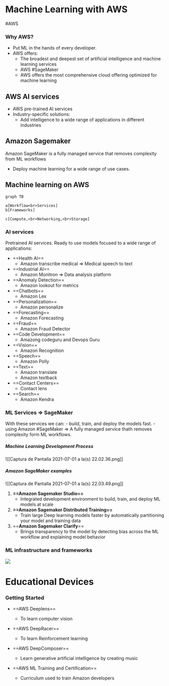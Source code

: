 ---
---

# Machine Learning with AWS
#AWS 

### Why AWS?
- Put ML in the hands of every developer.
- AWS offers:
	- The broadest and deepest set of artificial intelligence and machine learning services
	- AWS #SageMaker
	- AWS offers the most comprehensive cloud offering optimized for machine learning

## AWS AI services
- AWS pre-trained AI services
- Industry-specific solutions:
	- Add intelligence to a wide range of applications in different industries


## Amazon Sagemaker
Amazon SageMaker is a fully managed service that removes complexity from ML workflows
- Deploy machine learning for a wide range of use cases.


## Machine learning on AWS 

```mermaid
graph TB

a[Workflow<br>Services]
b[Frameworks]

c[Compute,<br>Networking,<br>Storage]

```

### AI services
Pretrained AI services. Ready to use models focused to a wide range of applications:


- ==Health AI==
	- Amazon transcribe medical => Medical speech to text
- ==Industrial AI==
	- Amazon Monitron => Data analysis platform
- ==Anomaly Detection==
	- Amazon lookout for metrics
- ==Chatbots==
	- Amazon Lex
- ==Personalization==
	- Amazon personalize
- ==Forecasting==
	- Amazon Forecasting
- ==Fraud==
	- Amazon Fraud Detector
- ==Code Development==
	- Amazong codeguru and Devops Guru
- ==Vision==
	- Amazon Recognition
- ==Speech==
	- Amazon Polly
- ==Text==
	- Amazon translate
	- Amazon textback
- ==Contact Centers==
	- Contact lens
- ==Search==
	- Amazon Kendra

### ML Services => SageMaker
With these services we can:
	- build, train,  and deploy the models fast.
	- using Amazon #SageMaker 
		=> A fully managed service thath removes complexity form ML workflows.
		
##### Machine Learning Development Process
![[Captura de Pantalla 2021-07-01 a la(s) 22.02.36.png]]

##### Amazon SageMaker examples
![[Captura de Pantalla 2021-07-01 a la(s) 22.03.49.png]]

1. **==Amazon Sagemaker Studio==**
	- Integrated development environment to build, train, and deploy ML models at scale
2. **==Amazon Sagemaker Distributed Training==**
	- Train large Deep learning models faster by automatically partitioning your model and training data
3. ==**Amazon Sagemaker Clarify**==
	- Brings transparency to the model by detecting bias across the ML workflow and explaining model behavior

### ML infrastructure and frameworks

![](https://d1.awsstatic.com/diagrams/ML%20Infra%20slice%204a_v07_1067x400_Solid.9aeeaf8df94254ee5a7698fb2eba002263814ec3.png)

# Educational Devices

### Getting Started
- ==AWS Deeplens==
	- To learn computer vision

- ==AWS DeepRacer==
	- To learn Reinforcement learning

- ==AWS DeepComposer==
	- Learn generative artificial intelligence by creating music

- ==AWS ML Training and Certification==
	- Curriculum used to train Amazon developers
